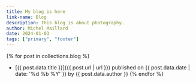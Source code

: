 ```yaml
---
title: My blog is here
link-name: Blog
description: This blog is about photography.
author: Michel Maillard
date: 2024-01-03
tags: ["primary", "footer"]
---
```

{% for post in collections.blog %}
- [{{ post.data.title }}]({{ post.url | url }}) published on {{ post.data.date | date: '%d  %b %Y' }} by {{ post.data.author }}
{% endfor %}